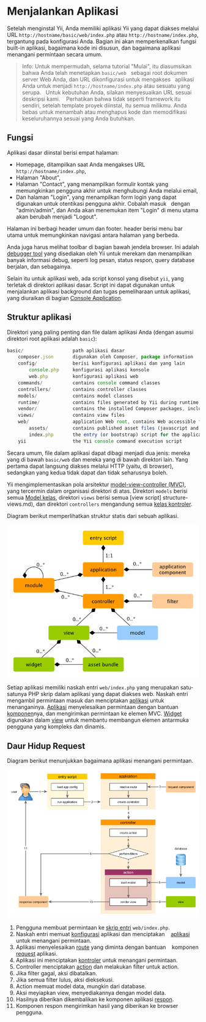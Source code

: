 Menjalankan Aplikasi
====================

Setelah menginstal Yii, Anda memiliki aplikasi Yii yang dapat diakses melalui
URL `http://hostname/basic/web/index.php` atau `http://hostname/index.php`, tergantung
pada konfigurasi Anda. Bagian ini akan memperkenalkan fungsi built-in aplikasi,
bagaimana kode ini disusun, dan bagaimana aplikasi menangani permintaan secara umum.

> Info: Untuk mempermudah, selama tutorial "Mulai", itu diasumsikan bahwa Anda telah menetapkan `basic/web`
  sebagai root dokumen server Web Anda, dan URL dikonfigurasi untuk mengakses
  aplikasi Anda untuk menjadi `http://hostname/index.php` atau sesuatu yang serupa.
  Untuk kebutuhan Anda, silakan menyesuaikan URL sesuai deskripsi kami.
  
Perhatikan bahwa tidak seperti framework itu sendiri, setelah template proyek diinstal, itu semua milikmu. Anda bebas untuk menambah atau menghapus
kode dan memodifikasi keseluruhannya sesuai yang Anda butuhkan.


Fungsi <span id="functionality"></span>
-------------

Aplikasi dasar diinstal berisi empat halaman:

* Homepage, ditampilkan saat Anda mengakses URL `http://hostname/index.php`,
* Halaman "About",
* Halaman "Contact", yang menampilkan formulir kontak yang memungkinkan pengguna akhir untuk menghubungi Anda melalui email,
* Dan halaman "Login", yang menampilkan form login yang dapat digunakan untuk otentikasi pengguna akhir. Cobalah masuk
  dengan "admin/admin", dan Anda akan menemukan item "Login" di menu utama akan berubah menjadi "Logout".

Halaman ini berbagi header umum dan footer. header berisi menu bar utama untuk memungkinkan navigasi
antara halaman yang berbeda.

Anda juga harus melihat toolbar di bagian bawah jendela browser.
Ini adalah [debugger tool](https://github.com/yiisoft/yii2-debug/blob/master/docs/guide/README.md) yang disediakan oleh Yii 
untuk merekam dan menampilkan banyak informasi debug, seperti log pesan, status respon, query database berjalan, dan sebagainya.

Selain itu untuk aplikasi web, ada script konsol yang disebut `yii`, yang terletak di direktori aplikasi dasar.
Script ini dapat digunakan untuk menjalankan aplikasi background dan tugas pemeliharaan untuk aplikasi, yang diuraikan
di bagian [Console Application](tutorial-console.md).


Struktur aplikasi <span id="application-structure"></span>
---------------------

Direktori yang paling penting dan file dalam aplikasi Anda (dengan asumsi direktori root aplikasi adalah `basic`):

```javascript
basic/                  path aplikasi dasar
    composer.json       digunakan oleh Composer, package information
    config/             berisi konfigurasi aplikasi dan yang lain
        console.php     konfigurasi aplikasi konsole
        web.php         konfigurasi aplikasi web
    commands/           contains console command classes
    controllers/        contains controller classes
    models/             contains model classes
    runtime/            contains files generated by Yii during runtime, such as logs and cache files
    vendor/             contains the installed Composer packages, including the Yii framework itself
    views/              contains view files
    web/                application Web root, contains Web accessible files
        assets/         contains published asset files (javascript and css) by Yii
        index.php       the entry (or bootstrap) script for the application
    yii                 the Yii console command execution script
```

Secara umum, file dalam aplikasi dapat dibagi menjadi dua jenis: mereka yang di bawah `basic/web` dan mereka yang
di bawah direktori lain. Yang pertama dapat langsung diakses melalui HTTP (yaitu, di browser), sedangkan yang kedua tidak dapat dan tidak seharusnya boleh.

Yii mengimplementasikan pola arsitektur [model-view-controller (MVC)](http://wikipedia.org/wiki/Model-view-controller),
yang tercermin dalam organisasi direktori di atas. Direktori `models` berisi semua [Model kelas](structure-models.md),
direktori `views` berisi semua [view script] structure-views.md), dan direktori `controllers` mengandung
semua [kelas kontroler](structure-controllers.md).

Diagram berikut memperlihatkan struktur statis dari sebuah aplikasi.

![Struktur statis aplikasi](images/application-structure.png)

Setiap aplikasi memiliki naskah entri `web/index.php` yang merupakan satu-satunya PHP skrip dalam aplikasi yang dapat diakses web.
Naskah entri mengambil permintaan masuk dan menciptakan [aplikasi](structure-applications.md) untuk menanganinya.
[Aplikasi](structure-applications.md) menyelesaikan permintaan dengan bantuan [komponen](concept-components.md)nya,
dan mengirimkan permintaan ke elemen MVC. [Widget](structure-widgets.md) digunakan dalam [view](structure-views.md)
untuk membantu membangun elemen antarmuka pengguna yang kompleks dan dinamis.


Daur Hidup Request <span id="request-lifecycle"></span>
-----------------

Diagram berikut menunjukkan bagaimana aplikasi menangani permintaan.

![Request Lifecycle](images/request-lifecycle.png)

1. Pengguna membuat permintaan ke [skrip entri](structure-entry-scripts.md) `web/index.php`.
2. Naskah entri memuat [konfigurasi](concept-configurations.md) aplikasi dan menciptakan
   [aplikasi](structure-applications.md) untuk menangani permintaan.
3. Aplikasi menyelesaikan [route](runtime-routing.md) yang diminta dengan bantuan
   komponen [request](runtime-requests.md) aplikasi.
4. Aplikasi ini menciptakan [kontroler](structure-controllers.md) untuk menangani permintaan.
5. Controller menciptakan [action](structure-controllers.md) dan melakukan filter untuk action.
6. Jika filter gagal, aksi dibatalkan.
7. Jika semua filter lulus, aksi dieksekusi.
8. Action memuat model data, mungkin dari database.
9. Aksi meyiapkan view, menyediakannya dengan model data.
10. Hasilnya diberikan dikembalikan ke komponen aplikasi [respon](runtime-responses.md).
11. Komponen respon mengirimkan hasil yang diberikan ke browser pengguna.
